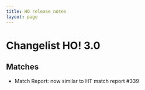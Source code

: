 ```yaml
---
title: HO release notes
layout: page
---
```


Changelist HO! 3.0
====================


## Matches
  - Match Report: now similar to HT match report  #339

